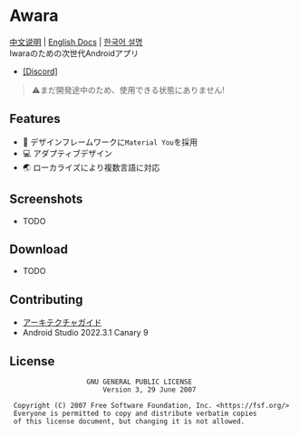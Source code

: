 # Awara
[中文说明](doc/README.zh.md) | [English Docs](https://github.com/re-ovo/awara) | [한국어 설명](doc/README.ko.md)   
Iwaraのための次世代Androidアプリ

* [[Discord]](https://discord.gg/G22sSzJbzh)

> ⚠️まだ開発途中のため、使用できる状態にありません!

## Features
- 🎨 デザインフレームワークに`Material You`を採用
- 💻 アダプティブデザイン
- 🌏 ローカライズにより複数言語に対応

## Screenshots
- TODO

## Download
- TODO

## Contributing
- [アーキテクチャガイド](https://developer.android.com/topic/architecture)
- Android Studio 2022.3.1 Canary 9

## License
```text
                   GNU GENERAL PUBLIC LICENSE
                       Version 3, 29 June 2007

 Copyright (C) 2007 Free Software Foundation, Inc. <https://fsf.org/>
 Everyone is permitted to copy and distribute verbatim copies
 of this license document, but changing it is not allowed.
```
